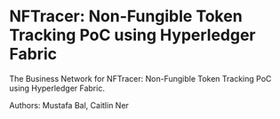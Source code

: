 # NFTracer: Non-Fungible Token Tracking PoC using Hyperledger Fabric

The Business Network for NFTracer: Non-Fungible Token Tracking PoC using Hyperledger Fabric.

Authors: Mustafa Bal, Caitlin Ner
